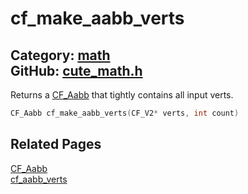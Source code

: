 # cf_make_aabb_verts

Category: [math](https://github.com/RandyGaul/cute_framework/blob/master/docs/api_reference?id=math)  
GitHub: [cute_math.h](https://github.com/RandyGaul/cute_framework/blob/master/include/cute_math.h)  
---

Returns a [CF_Aabb](https://github.com/RandyGaul/cute_framework/blob/master/docs/math/cf_aabb.md) that tightly contains all input verts.

```cpp
CF_Aabb cf_make_aabb_verts(CF_V2* verts, int count)
```

## Related Pages

[CF_Aabb](https://github.com/RandyGaul/cute_framework/blob/master/docs/math/cf_aabb.md)  
[cf_aabb_verts](https://github.com/RandyGaul/cute_framework/blob/master/docs/math/cf_aabb_verts.md)  

